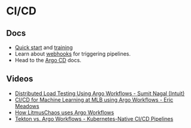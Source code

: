 # CI/CD

## Docs

* [Quick start](../quick-start.md) and [training](../training.md)
* Learn about [webhooks](../webhooks.md) for triggering pipelines.
* Head to the [Argo CD](https://github.com/argoproj/argo-cd/) docs.

## Videos

* [Distributed Load Testing Using Argo Workflows - Sumit Nagal (Intuit)](https://youtu.be/9zg2EH2pRw0?t=1200&utm_source=argo-docs)
* [CI/CD for Machine Learning at MLB using Argo Workflows - Eric Meadows](https://youtu.be/fccWoYlwZKc?t=184&utm_source=argo-docs)
* [How LitmusChaos uses Argo Workflows](https://youtu.be/QETfzfVV-GY?t=1954&utm_source=argo-docs)
* [Tekton vs. Argo Workflows - Kubernetes-Native CI/CD Pipelines](https://www.youtube.com/watch?v=dAUpAq7hfeA?utm_source=argo-docs)
